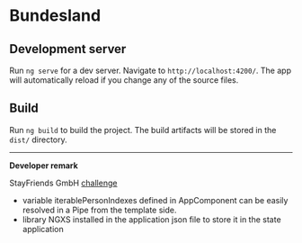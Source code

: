# Bundesland

## Development server
Run `ng serve` for a dev server. Navigate to `http://localhost:4200/`. The app will automatically reload if you change any of the source files.
## Build
Run `ng build` to build the project. The build artifacts will be stored in the `dist/` directory.
________________________________________
**Developer remark**

StayFriends GmbH [challenge](https://gist.github.com/joaquindiazs/1a5460bc4ad7ba5068b4ae9a5b0b8489)
- variable iterablePersonIndexes defined in AppComponent can be easily resolved in a Pipe from the template side.
- library NGXS installed in the application json file to store it in the state application
